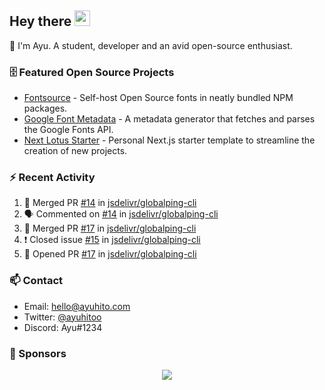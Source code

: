 ## Hey there <img src="https://media.giphy.com/media/hvRJCLFzcasrR4ia7z/giphy.gif" width="25" height="25">

📝 I'm Ayu. A student, developer and an avid open-source enthusiast.

### 🗄 Featured Open Source Projects

- [Fontsource](https://github.com/fontsource/fontsource) - Self-host Open Source fonts in neatly bundled NPM packages.
- [Google Font Metadata](https://github.com/fontsource/google-font-metadata) - A metadata generator that fetches and parses the Google Fonts API.
- [Next Lotus Starter](https://github.com/DecliningLotus/next-lotus-starter) - Personal Next.js starter template to streamline the creation of new projects.

### ⚡ Recent Activity

<!--START_SECTION:activity-->

1. 🎉 Merged PR [#14](https://github.com/jsdelivr/globalping-cli/pull/14) in [jsdelivr/globalping-cli](https://github.com/jsdelivr/globalping-cli)
2. 🗣 Commented on [#14](https://github.com/jsdelivr/globalping-cli/issues/14) in [jsdelivr/globalping-cli](https://github.com/jsdelivr/globalping-cli)
3. 🎉 Merged PR [#17](https://github.com/jsdelivr/globalping-cli/pull/17) in [jsdelivr/globalping-cli](https://github.com/jsdelivr/globalping-cli)
4. ❗️ Closed issue [#15](https://github.com/jsdelivr/globalping-cli/issues/15) in [jsdelivr/globalping-cli](https://github.com/jsdelivr/globalping-cli)
5. 💪 Opened PR [#17](https://github.com/jsdelivr/globalping-cli/pull/17) in [jsdelivr/globalping-cli](https://github.com/jsdelivr/globalping-cli)
<!--END_SECTION:activity-->

### 📫 Contact

- Email: hello@ayuhito.com
- Twitter: [@ayuhitoo](https://twitter.com/ayuhitoo)
- Discord: Ayu#1234


### :sparkling_heart: Sponsors

<p align="center">
  <a href="https://cdn.jsdelivr.net/gh/ayuhito/ayuhito/sponsors.svg">
    <img src='https://cdn.jsdelivr.net/gh/ayuhito/ayuhito/sponsors.svg'/>
  </a>
</p>
